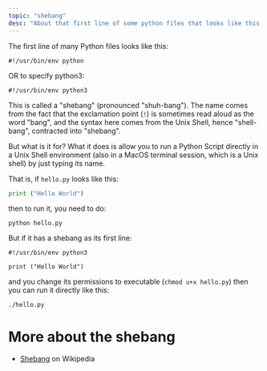 ```yaml
---
topic: "shebang"
desc: "About that first line of some python files that looks like this: #!/usr/bin/env python"
---
```


The first line of many Python files looks like this:

```
#!/usr/bin/env python
```

OR to specify python3:

```
#!/usr/bin/env python3
```


This is called a "shebang" (pronounced "shuh-bang").  The name comes from the fact that the exclamation point (`!`) is sometimes
read aloud as the word "bang", and the syntax here comes from the Unix Shell, hence "shell-bang", contracted into "shebang".

But what is it for?  What it does is allow you to run a Python Script directly in a Unix Shell environment 
(also in a MacOS terminal session, which is a Unix shell) by just typing its name.

That is, if `hello.py` looks like this:

```python
print ("Hello World")
```

then to run it, you need to do:

```
python hello.py
```

But if it has a shebang as its first line:

```
#!/usr/bin/env python3

print ("Hello World")

```

and you change its permissions to executable (`chmod u+x hello.py`) then you can run it directly 
like this:

```
./hello.py
```

# More about the shebang 

* [Shebang](https://en.wikipedia.org/wiki/Shebang_(Unix)) on Wikipedia
